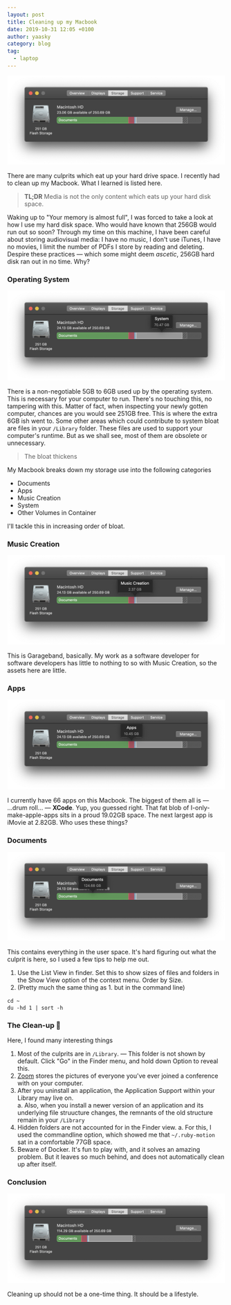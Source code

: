 ```yaml
---
layout: post
title: Cleaning up my Macbook
date: 2019-10-31 12:05 +0100
author: yaasky
category: blog
tag:
  - laptop
---
```


![Total Bloat](/assets/images/slim-pre.png)

There are many culprits which eat up your hard drive space. I recently had to clean up my Macbook. What I learned is listed here.

> **TL;DR** Media is not the only content which eats up your hard disk space.

Waking up to "Your memory is almost full", I was forced to take a look at how I use my hard disk space. Who would have known that 256GB would run out so soon? Through my time on this machine, I have been careful about storing audiovisual media: I have no music, I don't use iTunes, I have no movies, I limit the number of PDFs I store by reading and deleting. Despire these practices — which some might deem _ascetic_, 256GB hard disk ran out in no time. Why?

### Operating System

![System Bloat](/assets/images/slim-system.png)

There is a non-negotiable 5GB to 6GB used up by the operating system. This is necessary for your computer to run. There's no touching this, no tampering with this. Matter of fact, when inspecting your newly gotten computer, chances are you would see 251GB free. This is where the extra 6GB ish went to. Some other areas which could contribute to system bloat are files in your `/Library` folder. These files are used to support your computer's runtime. But as we shall see, most of them are obsolete or unnecessary.

> The bloat thickens

My Macbook breaks down my storage use into the following categories

- Documents
- Apps
- Music Creation
- System
- Other Volumes in Container

I'll tackle this in increasing order of bloat.

### Music Creation

![Music Bloat](/assets/images/slim-music.png)

This is Garageband, basically. My work as a software developer for software developers has little to nothing to so with Music Creation, so the assets here are little.

### Apps

![Apps Bloat](/assets/images/slim-apps.png)

I currently have 66 apps on this Macbook. The biggest of them all is — ...drum roll... — **XCode**. Yup, you guessed right. That fat blob of I-only-make-apple-apps sits in a proud 19.02GB space. The next largest app is iMovie at 2.82GB. Who uses these things?

### Documents

![Documents Bloat](/assets/images/slim-documents.png)

This contains everything in the user space. It's hard figuring out what the culprit is here, so I used a few tips to help me out.

1. Use the List View in finder. Set this to show sizes of files and folders in the Show View option of the context menu. Order by Size.
2. (Pretty much the same thing as 1. but in the command line)

```
cd ~
du -hd 1 | sort -h
```

### The Clean-up 🧹

Here, I found many interesting things

1. Most of the culprits are in `/Library`. — This folder is not shown by default. Click "Go" in the Finder menu, and hold down Option to reveal this.
2. [Zoom](https://zoom.us/) stores the pictures of everyone you've ever joined a conference with on your computer.
3. After you uninstall an application, the Application Support within your Library may live on.  
  a. Also, when you install a newer version of an application and its underlying file struucture changes, the remnants of the old structure remain in your `/Library`
4. Hidden folders are not accounted for in the Finder view.
  a. For this, I used the commandline option, which showed me that `~/.ruby-motion` sat in a comfortable 77GB space.
5. Beware of Docker. It's fun to play with, and it solves an amazing problem. But it leaves so much behind, and does not automatically clean up after itself.

### Conclusion

![The Slim!](/assets/images/slim-post.png)

Cleaning up should not be a one-time thing. It should be a lifestyle.
